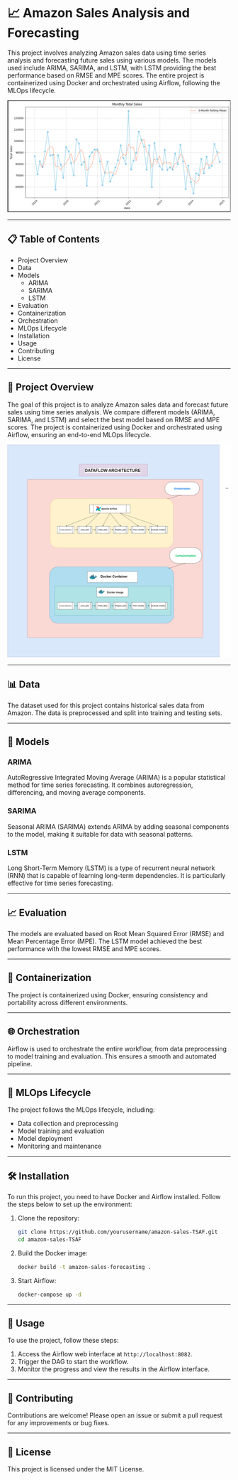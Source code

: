 
# 📈 Amazon Sales Analysis and Forecasting

This project involves analyzing Amazon sales data using time series analysis and forecasting future sales using various models. The models used include ARIMA, SARIMA, and LSTM, with LSTM providing the best performance based on RMSE and MPE scores. The entire project is containerized using Docker and orchestrated using Airflow, following the MLOps lifecycle.

![Monthly_Total Sales Chart](total_sales.png)

---

## 📋 Table of Contents
- Project Overview
- Data
- Models
  - ARIMA
  - SARIMA
  - LSTM
- Evaluation
- Containerization
- Orchestration
- MLOps Lifecycle
- Installation
- Usage
- Contributing
- License

---

## 📖 Project Overview
The goal of this project is to analyze Amazon sales data and forecast future sales using time series analysis. We compare different models (ARIMA, SARIMA, and LSTM) and select the best model based on RMSE and MPE scores. The project is containerized using Docker and orchestrated using Airflow, ensuring an end-to-end MLOps lifecycle.

![Data Flow](data_architecture.png)

---

## 📊 Data
The dataset used for this project contains historical sales data from Amazon. The data is preprocessed and split into training and testing sets.

---

## 🧠 Models

### ARIMA
AutoRegressive Integrated Moving Average (ARIMA) is a popular statistical method for time series forecasting. It combines autoregression, differencing, and moving average components.

### SARIMA
Seasonal ARIMA (SARIMA) extends ARIMA by adding seasonal components to the model, making it suitable for data with seasonal patterns.

### LSTM
Long Short-Term Memory (LSTM) is a type of recurrent neural network (RNN) that is capable of learning long-term dependencies. It is particularly effective for time series forecasting.

---

## 📈 Evaluation
The models are evaluated based on Root Mean Squared Error (RMSE) and Mean Percentage Error (MPE). The LSTM model achieved the best performance with the lowest RMSE and MPE scores.

---

## 🐳 Containerization
The project is containerized using Docker, ensuring consistency and portability across different environments.

---

## 🌐 Orchestration
Airflow is used to orchestrate the entire workflow, from data preprocessing to model training and evaluation. This ensures a smooth and automated pipeline.

---

## 🔄 MLOps Lifecycle
The project follows the MLOps lifecycle, including:
- Data collection and preprocessing
- Model training and evaluation
- Model deployment
- Monitoring and maintenance

---

## 🛠️ Installation
To run this project, you need to have Docker and Airflow installed. Follow the steps below to set up the environment:

1. Clone the repository:
   ```bash
   git clone https://github.com/yourusername/amazon-sales-TSAF.git
   cd amazon-sales-TSAF
   ```

2. Build the Docker image:
   ```bash
   docker build -t amazon-sales-forecasting .
   ```

3. Start Airflow:
   ```bash
   docker-compose up -d
   ```

---

## 🚀 Usage
To use the project, follow these steps:

1. Access the Airflow web interface at `http://localhost:8082`.
2. Trigger the DAG to start the workflow.
3. Monitor the progress and view the results in the Airflow interface.

---

## 🤝 Contributing
Contributions are welcome! Please open an issue or submit a pull request for any improvements or bug fixes.

---

## 📜 License
This project is licensed under the MIT License. 
```
